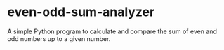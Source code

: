 # even-odd-sum-analyzer
A simple Python program to calculate and compare the sum of even and odd numbers up to a given number.

